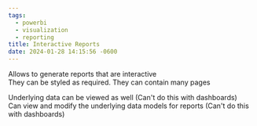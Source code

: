 ```yaml
---
tags:
  - powerbi
  - visualization
  - reporting
title: Interactive Reports
date: 2024-01-28 14:15:56 -0600
---
```


Allows to generate reports that are interactive  
They can be styled as required. They can contain many pages

Underlying data can be viewed as well (Can't do this with dashboards)  
Can view and modify the underlying data models for reports (Can't do this with dashboards)
